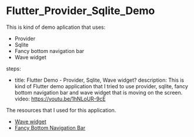 # Flutter_Provider_Sqlite_Demo

This is kind of demo aplication that uses:
- Provider
- Sqlite
- Fancy bottom navigation bar
- Wave widget

steps:
- title: Flutter Demo - Provider, Sqlite, Wave widget?
  description: This is kind of Flutter demo application that I tried to use provider, sqlite, fancy bottom navigation bar and wave widget that is moving on the screen.
  video: https://youtu.be/1hNLoUR-9cE

The resources that I used for this application.
- [Wave widget](https://github.com/i-protoss/wave)
- [Fancy Bottom Navigation Bar](https://github.com/tunitowen/fancy_bottom_navigation)


